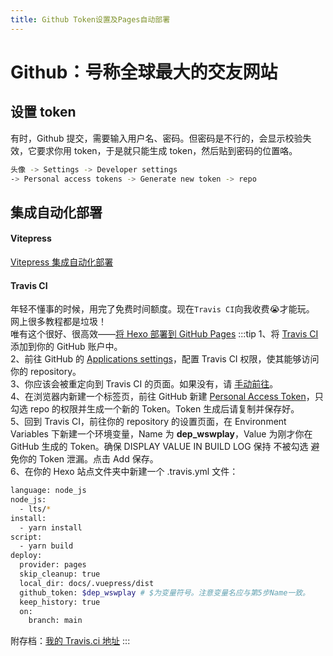 ```yaml
---
title: Github Token设置及Pages自动部署
---
```


# Github：号称全球最大的交友网站

## 设置 token

有时，Github 提交，需要输入用户名、密码。但密码是不行的，会显示校验失效，它要求你用 token，于是就只能生成 token，然后贴到密码的位置咯。

```bash
头像 -> Settings -> Developer settings
-> Personal access tokens -> Generate new token -> repo
```

## 集成自动化部署

#### Vitepress

[Vitepress 集成自动化部署](/vite/vitepress.html#集成自动化部署)

#### Travis CI

年轻不懂事的时候，用完了免费时间额度。现在`Travis CI`向我收费:sob:才能玩。  
网上很多教程都是垃圾！  
唯有这个很好、很高效——[将 Hexo 部署到 GitHub Pages](https://hexo.io/zh-cn/docs/github-pages)
:::tip
1、将 [Travis CI](https://github.com/marketplace/travis-ci) 添加到你的 GitHub 账户中。  
2、前往 GitHub 的 [Applications settings](https://github.com/settings/installations)，配置 Travis CI 权限，使其能够访问你的 repository。  
3、你应该会被重定向到 Travis CI 的页面。如果没有，请 [手动前往](https://www.travis-ci.com/)。  
4、在浏览器内新建一个标签页，前往 GitHub 新建 [Personal Access Token](https://github.com/settings/tokens)，只勾选 repo 的权限并生成一个新的 Token。Token 生成后请复制并保存好。  
5、回到 Travis CI，前往你的 repository 的设置页面，在 Environment Variables 下新建一个环境变量，Name 为 **dep_wswplay**，Value 为刚才你在 GitHub 生成的 Token。确保 DISPLAY VALUE IN BUILD LOG 保持 不被勾选 避免你的 Token 泄漏。点击 Add 保存。  
6、在你的 Hexo 站点文件夹中新建一个 .travis.yml 文件：

```bash
language: node_js
node_js:
  - lts/*
install:
  - yarn install
script:
  - yarn build
deploy:
  provider: pages
  skip_cleanup: true
  local_dir: docs/.vuepress/dist
  github_token: $dep_wswplay # $为变量符号。注意变量名应与第5步Name一致。
  keep_history: true
  on:
    branch: main
```

附存档：[我的 Travis.ci 地址](https://app.travis-ci.com/github/wswplay/wswplay.github.io)
:::
